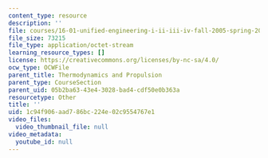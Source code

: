 ```yaml
---
content_type: resource
description: ''
file: courses/16-01-unified-engineering-i-ii-iii-iv-fall-2005-spring-2006/1c94f906aad786bc224e02c9554767e1_q3.pdf
file_size: 73215
file_type: application/octet-stream
learning_resource_types: []
license: https://creativecommons.org/licenses/by-nc-sa/4.0/
ocw_type: OCWFile
parent_title: Thermodynamics and Propulsion
parent_type: CourseSection
parent_uid: 05b2ba63-43e4-3028-bad4-cdf50e0b363a
resourcetype: Other
title: ''
uid: 1c94f906-aad7-86bc-224e-02c9554767e1
video_files:
  video_thumbnail_file: null
video_metadata:
  youtube_id: null
---
```

